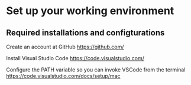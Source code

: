# Set up your working environment

## Required installations and configturations

Create an account at GitHub
https://github.com/

Install Visual Studio Code 
https://code.visualstudio.com/

Configure the PATH variable so you can invoke VSCode from the terminal
https://code.visualstudio.com/docs/setup/mac



